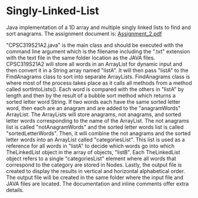 # Singly-Linked-List
Java implementation of a 1D array and multiple singly linked lists to find and sort anagrams. The assignment document is: [Assignment_2.pdf](Assignment_2.pdf)

"CPSC319S21A2.java" is the main class and should be executed with the command line argument which is
 the filename including the ".txt" extension with the text file in the same folder location as the JAVA files.
 CPSC319S21A2 will store all words in an ArrayList for dynamic input and then convert it in a String array named "listA".
 It will then pass "listA" to the FindAnagrams class to sort into separate ArrayLists. FindAnagrams class
 is where most of the process takes place as it calls all methods from a method called sortIntoLists(). Each word is compared with
 the others in "listA" by length and then by the result of a bubble sort method which returns a sorted letter word String.
 If two words each have the same sorted letter word, then each are an anagram and are added to the "anagramWords" ArrayList.
 The ArrayLists will store anagrams, not anagrams, and sorted letter words corresponding to the name of the ArrayList.
 The not anagrams list is called "notAnagramWords" and the sorted letter words list is called "sortedLetterWords".
 Then, it will combine the not anagrams and the sorted letter words into an ArrayList called "categoriesList".
 This list is used as a reference for all words in "listA" to decide which words go into which TheLinkedList object in
 the array of objects, "listB". Each TheLinkedList object refers to a single "categoriesList" element where all words that correspond
 to the category are stored in Nodes. Lastly, the output file is created to display the results in vertical and
 horizontal alphabetical order. The output file will be created in the same folder where the input file and JAVA files are
 located. The documentation and inline comments offer extra details.
